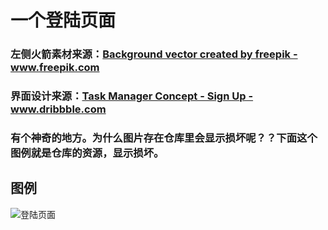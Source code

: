 # 一个登陆页面

### 左侧火箭素材来源：<a href="https://www.freepik.com/free-vector/modern-spaceship-background-with-flat-deisgn_2788041.htm#query=%20rocket&position=0">Background vector created by freepik - www.freepik.com</a>

### 界面设计来源：<a href="https://dribbble.com/shots/2878911-To-Do-App-Concept-Sign-Up">Task Manager Concept - Sign Up - www.dribbble.com</a>



### 有个神奇的地方。为什么图片存在仓库里会显示损坏呢？？下面这个图例就是仓库的资源，显示损坏。

## 图例
![登陆页面](https://raw.githubusercontent.com/hjiachuang/Login-Page/master/resource/1.jpg)
